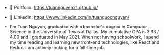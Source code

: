 - 👋 Portfolio: https://tuannguyen21.github.io/
- 👀 LinkedIn: https://www.linkedin.com/in/tuanquocnguyen/

- I'm Tuan Nguyen, graduated with a bachelor's degree in Computer Science in the University of Texas at Dallas. 
  My cumulative GPA is 3.93 / 4.00 and I graduated in May 2021.
  When not having schoolwork, I spend my time reading and learning new front-end technologies, like React and Redux.
  I am actively looking for a full-time job.

<!---
tuannguyen21/tuannguyen21 is a ✨ special ✨ repository because its `README.md` (this file) appears on your GitHub profile.
You can click the Preview link to take a look at your changes.
--->
